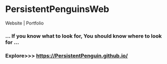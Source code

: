 # PersistentPenguinsWeb
Website | Portfolio

### ... If you know what to look for, You should know where to look for ...
### Explore>>> https://PersistentPenguin.github.io/
